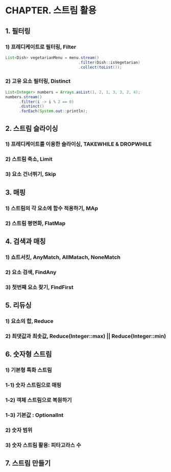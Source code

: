 # CHAPTER. 스트림 활용
## 1. 필터링
### 1) 프레디케이트로 필터링, Filter
```java
List<Dish> vegetarianMenu = menu.stream()
                                .filter(Dish::isVegetarian)
                                .collect(toList());
```

### 2) 고유 요소 필터링, Distinct
```java
List<Integer> numbers = Arrays.asList(1, 2, 1, 3, 3, 2, 4);
numbers.stream()
      .filter(i -> i % 2 == 0)
      .distinct()
      .forEach(System.out::println);
```

## 2. 스트림 슬라이싱
### 1) 프레디케이트를 이용한 슬라이싱, TAKEWHILE & DROPWHILE

### 2) 스트림 축소, Limit

### 3) 요소 건너뛰기, Skip




## 3. 매핑
### 1) 스트림의 각 요소에 함수 적용하기, MAp

### 2) 스트림 평면화, FlatMap




## 4. 검색과 매칭
### 1) 쇼트서킷, AnyMatch, AllMatach, NoneMatch

### 2) 요소 검색, FindAny


### 3) 첫번째 요소 찾기, FindFirst



## 5. 리듀싱
### 1) 요소의 합, Reduce


### 2) 최댓값과 최솟값, Reduce(Integer::max) || Reduce(Integer::min)



## 6. 숫자형 스트림
### 1) 기본형 특화 스트림
### 1-1) 숫자 스트림으로 매핑

### 1-2) 객체 스트림으로 복원하기

### 1-3) 기본값 : OptionalInt


### 2) 숫자 범위


### 3) 숫자 스트림 활용: 피타고라스 수



## 7. 스트림 만들기
